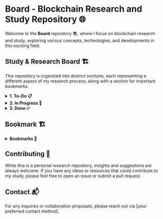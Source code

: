 # Board - Blockchain Research and Study Repository 🌐

Welcome to the **Board** repository 📚, where I focus on blockchain research and study, exploring various concepts, technologies, and developments in this exciting field.

## Study & Research Board 🏗️

This repository is organized into distinct sections, each representing a different aspect of my research process, along with a section for important bookmarks.

<details>
<summary><strong>1. To-Do 📋</strong></summary>
<br>

> Here, I list the tasks and topics I plan to explore.

| Title | Tags | Links |
|-------|------|-------|
| Task 1 | `Tag1`, `Tag2` | [Link1](URL) |
| Task 2 | `Tag1`, `Tag3` | [Link2](URL) |
| Polygon CDK | `Tag1`, `Tag3` | [Link2](URL) |



</details>

<details>
<summary><strong>2. In Progress 🚧</strong></summary>
<br>

> This section showcases the tasks currently under research.

| Title | Tags | Progress Updates | Links |
|-------|------|------------------|-------|
| Task 1 | `Tag1`, `Tag2` | Update 1 | [Link1](URL) |


</details>

<details>
<summary><strong>3. Done ✅</strong></summary>
<br>

> Completed tasks and studies are archived here.

| Title | Tags | Summary | Readme Link |
|-------|------|---------|-------------|
| Task 1 | `Tag1`, `Tag2` | Summary of Task 1 | [Readme](URL) |


</details>

## Bookmark 🏗️


<details>
<summary><strong>Bookmarks 🔖</strong></summary>
<br>

> A curated list of important bookmarks relevant to my blockchain research.

| Title | Tags | Description | Link |
|-------|------|-------------|------|
| Bookmark 1 | `Tag1`, `Tag4` | Short description | [Link](URL) |
| Bookmark 2 | `Tag2`, `Tag5` | Short description | [Link](URL) |



</details>

## Contributing 🤝

While this is a personal research repository, insights and suggestions are always welcome. If you have any ideas or resources that could contribute to my study, please feel free to open an issue or submit a pull request.

## Contact 📬

For any inquiries or collaboration proposals, please reach out via [your preferred contact method].
